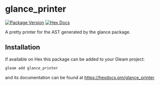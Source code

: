 # glance_printer

[![Package Version](https://img.shields.io/hexpm/v/glance_printer)](https://hex.pm/packages/glance_printer)
[![Hex Docs](https://img.shields.io/badge/hex-docs-ffaff3)](https://hexdocs.pm/glance_printer/)

A pretty printer for the AST generated by the glance package. 

## Installation

If available on Hex this package can be added to your Gleam project:

```sh
gleam add glance_printer
```

and its documentation can be found at <https://hexdocs.pm/glance_printer>.
